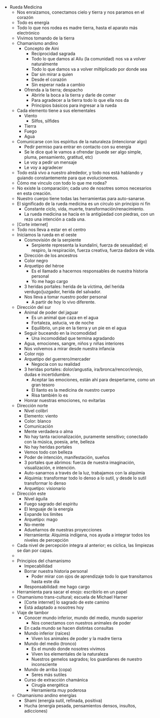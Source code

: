 - Rueda Medicina
	- Nos enraizamos, conectamos cielo y tierra y nos paramos en el corazón
	- Todo es energía
	- Todo lo que nos rodea es madre tierra, hasta el aparato más electrónico
	- Vivimos tomando de la tierra
	- Chamanismo andino
		- Concepto de Aini
			- Reciprocidad sagrada
			- Todo lo que damos al Ailu (la comunidad) nos va a volver naturalmente
			- Todo lo que damos va a volver miltiplicado por donde sea
			- Dar sin mirar a quien
			- Desde el corazón
			- Sin esperar nada a cambio
		- Ofrenda a la tierra; despacho
			- Abrirle la boca a la tierra y darle de comer
			- Para agradecer a la tierra todo lo que ella nos da
			- Principios básicos para ingresar a la rueda
	- Cada elemento tiene a sus elementales
		- Viento
			- Silfos, sílfides
		- Tierra
		- Fuego
		- Agua
	- Comunicarse con los espíritus de la naturaleza (intencionar algo)
		- Pedir permiso para entrar en contacto con su energía
		- Se le dice qué le vamos a ofrendar (puede ser algo simple, pluma, pensamiento, gratitud, etc)
		- Le voy a pedir un mensaje
		- Le voy a agradecer
	- Todo está vivo a nuestro alrededor, y todo nos está hablando y guiando constantemente para que evolucionemos.
	- Cómo me vinculo con todo lo que me rodea?
	- No existe la comparación; cada uno de nosotres somos necesarios en esta creación.
	- Nuestro cuerpo tiene todas las herramientas para auto-sanarse.
	- El significado de la rueda medicina es un círculo sin principio ni fin
		- Constante ciclo, vida, muerte, transformación/renacimiento.
		- La rueda medicina se hacía en la antigüedad con piedras, con un rezo una intención a cada una.
	- [Corte internet]
	- Todo nos lleva a estar en el centro
	- Iniciamos la rueda en el oeste
		- Cosmovisión de la serpiente
			- Serpiente representa la kundalini, fuerza de sexualidad; el respiro, la respiración, fuerza creativa, fuerza dadora de vida.
		- Dirección de los ancestros
		- Color negro
		- Arquetipo del héroe
			- Es el llamado a hacernos responsables de nuestra historia personal
			- Yo me hago cargo
		- 3 heridas portales: herida de la víctima, del herida verdugo/juzgador, herida del salvador.
		- Nos lleva a tomar nuestro poder personal
			- A partir de hoy lo vivo diferente.
	- Dirección del sur
		- Animal de poder del jaguar
			- Es un animal que caza en el agua
			- Fortaleza, astucia, ve de noche
			- Equilibrio, un pie en la tierra y un pie en el agua
		- Seguir buceando en la incomodidad
			- Una incomodidad que termina agradando
		- Agua, emociones, sangre, niños y niñas interiores
		- Nos volvemos a mirar desde nuestra infancia
		- Color rojo
		- Arquetipo del guerrero/mercader
			- Negocia con su realidad
		- 3 heridas portales: dolor/angustia, ira/bronca/rencor/enojo, dudas e incertidumbre.
			- Aceptar las emociones, están ahí para despertarme, como un gran tesoro
			- El llanto es la medicina de nuestro cuerpo
			- Risa también lo es
		- Honrar nuestras emociones, no evitarlas
	- Dirección norte
		- Nivel colibrí
		- Elemento: viento
		- Color: blanco
		- Comunicación
		- Mente verdadera o alma
		- No hay tanta racionalización, puramente sensitivo; conectado con la música, poesía, arte, belleza
		- No hay heridas portales
		- Vemos todo con belleza
		- Poder de intención, manifestación, sueños
		- 3 portales que abrimos: fuerza de nuestra imaginación, visualización, e intención.
		- Auto-sanarnos a través de la luz, trabajamos con la alquimia
		- Alquimia: transformar todo lo denso a lo sutil, y desde lo sutil transformar lo denso
		- Arquetipo: visionario
	- Dirección este
		- Nivel águila
		- Fuego sagrado del espíritu
		- El lenguaje de la energía
		- Expande los límites
		- Arquetipo: mago
		- No-mente
		- Adueñarnos de nuestras proyecciones
		- Herramienta: Alquimia indígena, nos ayuda a integrar todos los niveles de percepción
	- Cada nivel de percepción integra al anterior; es cíclica, las limpiezas se dan por capas.
	-
	- Principios del chamanismo
		- Impecabilidad
		- Borrar nuestra historia personal
			- Poder mirar con ojos de aprendizaje todo lo que transitamos hasta este día
		- Responsabilidad: me hago cargo
	- Herramienta para sacar el enojo: escribirlo en un papel
	- Chamanismo trans-cultural; escuela de Michael Harner
		- [Corte internet] lo sagrado de este camino
		- Está adaptado a nosotres hoy
	- Viaje de tambor
		- Conocer mundo inferior, mundo del medio, mundo superior
			- Nos conectamos con nuestros animales de poder
		- En cada mundo se hacen distintas consultas
		- Mundo inferior (raíces)
			- Viven los animales de poder y la madre tierra
		- Mundo del medio (tronco)
			- Es el mundo donde nosotres vivimos
			- Viven los elementales de la naturaleza
			- Nuestros gemelos sagrados; los guardianes de nuestro inconsciente
		- Mundo de arriba (copa)
			- Seres más sutiles
		- Curso de extracción chamánica
			- Cirugía energética
			- Herramienta muy poderosa
	- Chamanismo andino energías
		- Shami (energía sutil, refinada, positiva)
		- Hucha (energía pesada, pensamientos densos, insultos, adicciones)